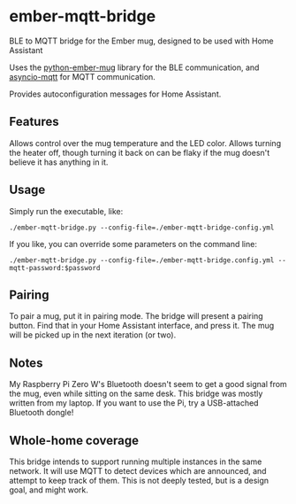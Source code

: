 # ember-mqtt-bridge
BLE to MQTT bridge for the Ember mug, designed to be used with Home Assistant

Uses the [python-ember-mug](https://pypi.org/project/python-ember-mug/) library
for the BLE communication, and [asyncio-mqtt](https://pypi.org/project/asyncio-mqtt/)
for MQTT communication.

Provides autoconfiguration messages for Home Assistant.

## Features

Allows control over the mug temperature and the LED color. Allows turning the heater off,
though turning it back on can be flaky if the mug doesn't believe it has anything in it.

## Usage

Simply run the executable, like:

`./ember-mqtt-bridge.py --config-file=./ember-mqtt-bridge-config.yml`

If you like, you can override some parameters on the command line:

`./ember-mqtt-bridge.py --config-file=./ember-mqtt-bridge.config.yml --mqtt-password:$password`

## Pairing

To pair a mug, put it in pairing mode. The bridge will present a pairing button. Find that in
your Home Assistant interface, and press it. The mug will be picked up in the next iteration (or two).

## Notes

My Raspberry Pi Zero W's Bluetooth doesn't seem to get a good signal from the mug, even while
sitting on the same desk. This bridge was mostly written from my laptop.
If you want to use the Pi, try a USB-attached Bluetooth dongle!

## Whole-home coverage

This bridge intends to support running multiple instances in the same network.
It will use MQTT to detect devices which are announced, and attempt to keep
track of them. This is not deeply tested, but is a design goal, and might work.
